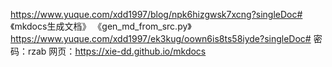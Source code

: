 

https://www.yuque.com/xdd1997/blog/npk6hizgwsk7xcng?singleDoc# 《mkdocs生成文档》
《gen_md_from_src.py》
https://www.yuque.com/xdd1997/ek3kug/oown6is8ts58iyde?singleDoc#  密码：rzab
网页：https://xie-dd.github.io/mkdocs




